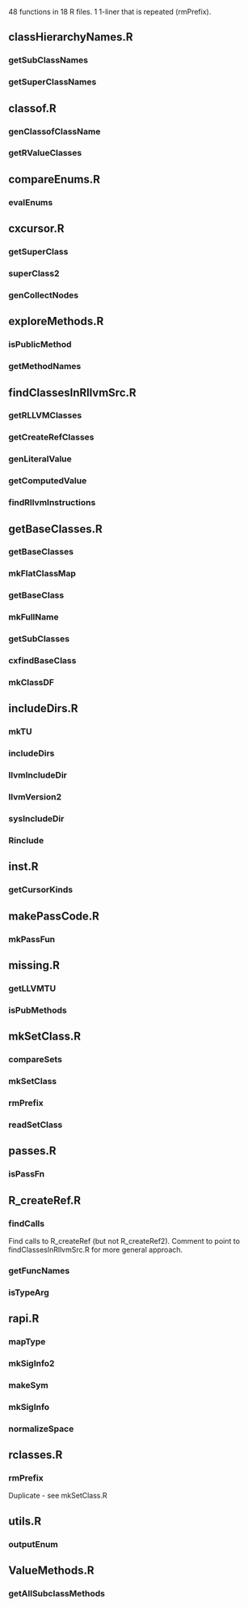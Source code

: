 48 functions in 18 R files.  1 1-liner that is repeated (rmPrefix).

## classHierarchyNames.R

###  getSubClassNames
###  getSuperClassNames

## classof.R

###  genClassofClassName
###  getRValueClasses

## compareEnums.R

###  evalEnums

## cxcursor.R

###  getSuperClass
###  superClass2
###  genCollectNodes

## exploreMethods.R

###  isPublicMethod
###  getMethodNames

## findClassesInRllvmSrc.R

###  getRLLVMClasses
###  getCreateRefClasses
###  genLiteralValue
###  getComputedValue
###  findRllvmInstructions

## getBaseClasses.R

###  getBaseClasses
###  mkFlatClassMap
###  getBaseClass
###  mkFullName
###  getSubClasses
###  cxfindBaseClass
###  mkClassDF

## includeDirs.R

###  mkTU
###  includeDirs
###  llvmIncludeDir
###  llvmVersion2
###  sysIncludeDir
###  Rinclude

## inst.R

###  getCursorKinds

## makePassCode.R

###  mkPassFun

## missing.R

###  getLLVMTU
###  isPubMethods

## mkSetClass.R

###  compareSets
###  mkSetClass
###  rmPrefix
###  readSetClass

## passes.R

###  isPassFn

## R_createRef.R

###  findCalls
Find calls to R_createRef (but not R_createRef2).
Comment to point to findClassesInRllvmSrc.R for more general approach.

###  getFuncNames
###  isTypeArg

## rapi.R

###  mapType
###  mkSigInfo2
###  makeSym
###  mkSigInfo
###  normalizeSpace

## rclasses.R

###  rmPrefix
Duplicate - see mkSetClass.R

## utils.R

###  outputEnum

## ValueMethods.R

###  getAllSubclassMethods
